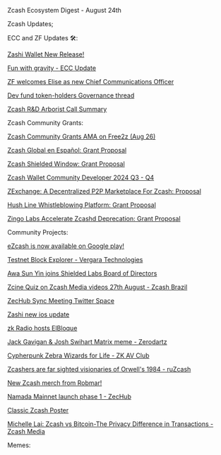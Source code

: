 Zcash Ecosystem Digest - August 24th



Zcash Updates;


ECC and ZF Updates 🛠️:

[Zashi Wallet New Release!](https://electriccoin.co/blog/released-currency-conversion-transparent-history-and-tex-addresses-in-zashi/)

[Fun with gravity - ECC Update](https://forum.zcashcommunity.com/t/fun-with-gravity-ecc-update/48555)

[ZF welcomes Elise as new Chief Communications Officer](https://forum.zcashcommunity.com/t/zf-welcomes-elise-as-our-new-chief-communications-officer/48609/2)

[Dev fund token-holders Governance thread](https://forum.zcashcommunity.com/t/dev-fund-token-holders-governance/48620)

[Zcash R&D Arborist Call Summary](https://x.com/zksquirrel/status/1827388451634790847)





Zcash Community Grants:

[Zcash Community Grants AMA on Free2z (Aug 26)](https://forum.zcashcommunity.com/t/ama-zcash-community-grants-on-free2z-aug-26/48509/2)

[Zcash Global en Español: Grant Proposal](https://forum.zcashcommunity.com/t/zcash-global-en-espanol/48623/2)

[Zcash Shielded Window: Grant Proposal](https://forum.zcashcommunity.com/t/zcash-shielded-window/48589)

[Zcash Wallet Community Developer 2024 Q3 - Q4](https://zcashgrants.org/gallery/25215916-53ea-4041-a3b2-6d00c487917d/47056927)

[ZExchange: A Decentralized P2P Marketplace For Zcash: Proposal](https://forum.zcashcommunity.com/t/zexchange-a-decentralized-p2p-marketplace-for-zcash-non-custodial-and-no-kyc/48629)

[Hush Line Whistleblowing Platform: Grant Proposal](https://forum.zcashcommunity.com/t/hush-line-whistleblowing-platform-zcash-payments-grant-application/48611)

[Zingo Labs Accelerate Zcashd Deprecation: Grant Proposal](https://forum.zcashcommunity.com/t/zingo-labs-accelerates-zcashd-deprecation/48545)





Community Projects:

[eZcash is now available on Google play!](https://x.com/aarnott/status/1826631031849628071?s=46)

[Testnet Block Explorer - Vergara Technologies](https://forum.zcashcommunity.com/t/block-explorer-testnet-infrastructure/47656)

[Awa Sun Yin joins Shielded Labs Board of Directors](https://forum.zcashcommunity.com/t/shielded-labs-an-independent-non-us-organization/43855/48)

[Zcine Quiz on Zcash Media videos 27th August - Zcash Brazil](https://x.com/zcashbrazil/status/1826748965347623290)

[ZecHub Sync Meeting Twitter Space](https://x.com/ZecHub/status/1825965585219699177)

[Zashi new ios update](https://apps.apple.com/us/app/zashi-zcash-wallet/id1672392439)

[zk Radio hosts ElBloque](https://x.com/zkradioz/status/1826020742191865939)

[Jack Gavigan & Josh Swihart Matrix meme - Zerodartz](https://x.com/Zerodartz/status/1827421553681645757)

[Cypherpunk Zebra Wizards for Life - ZK AV Club](https://x.com/ZkAv_Club/status/1827381988631654838)

[Zcashers are far sighted visionaries of Orwell's 1984 - ruZcash](https://x.com/ruZCASH/status/1827731156415963506)

[New Zcash merch from Robmar!](https://x.com/robmarn/status/1826753353428201967)

[Namada Mainnet launch phase 1 - ZecHub](https://x.com/zechub/status/1826360513187774796?s=46)

[Classic Zcash Poster](https://x.com/zcash/status/1826697597249098108?s=46)

[Michelle Lai: Zcash vs Bitcoin-The Privacy Difference in Transactions - Zcash Media](https://x.com/zcashmedia/status/1826664669240525214?s=46)




Memes:


